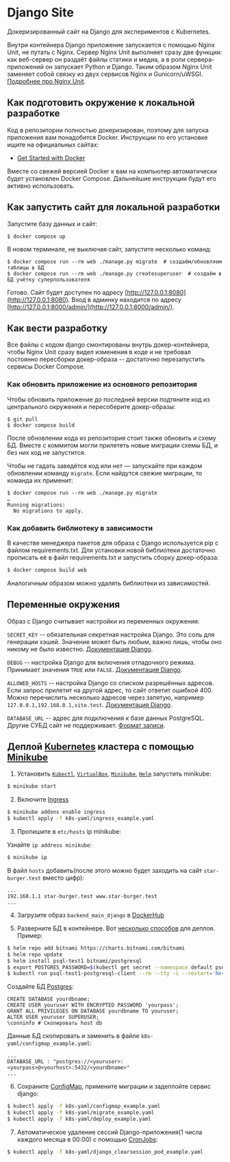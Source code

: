 # Django Site

Докеризированный сайт на Django для экспериментов с Kubernetes.

Внутри контейнера Django приложение запускается с помощью Nginx Unit, не путать с Nginx. Сервер Nginx Unit выполняет
сразу две функции: как веб-сервер он раздаёт файлы статики и медиа, а в роли сервера-приложений он запускает Python и
Django. Таким образом Nginx Unit заменяет собой связку из двух сервисов Nginx и
Gunicorn/uWSGI. [Подробнее про Nginx Unit](https://unit.nginx.org/).

## Как подготовить окружение к локальной разработке

Код в репозитории полностью докеризирован, поэтому для запуска приложения вам понадобится Docker. Инструкции по его
установке ищите на официальных сайтах:

- [Get Started with Docker](https://www.docker.com/get-started/)

Вместе со свежей версией Docker к вам на компьютер автоматически будет установлен Docker Compose. Дальнейшие инструкции
будут его активно использовать.

## Как запустить сайт для локальной разработки

Запустите базу данных и сайт:

```shell
$ docker compose up
```

В новом терминале, не выключая сайт, запустите несколько команд:

```shell
$ docker compose run --rm web ./manage.py migrate  # создаём/обновляем таблицы в БД
$ docker compose run --rm web ./manage.py createsuperuser  # создаём в БД учётку суперпользователя
```

Готово. Сайт будет доступен по адресу [http://127.0.0.1:8080](http://127.0.0.1:8080). Вход в админку находится по
адресу [http://127.0.0.1:8000/admin/](http://127.0.0.1:8000/admin/).

## Как вести разработку

Все файлы с кодом django смонтированы внутрь докер-контейнера, чтобы Nginx Unit сразу видел изменения в коде и не
требовал постоянно пересборки докер-образа -- достаточно перезапустить сервисы Docker Compose.

### Как обновить приложение из основного репозитория

Чтобы обновить приложение до последней версии подтяните код из центрального окружения и пересоберите докер-образы:

``` shell
$ git pull
$ docker compose build
```

После обновлении кода из репозитория стоит также обновить и схему БД. Вместе с коммитом могли прилететь новые миграции
схемы БД, и без них код не запустится.

Чтобы не гадать заведётся код или нет — запускайте при каждом обновлении команду `migrate`. Если найдутся свежие
миграции, то команда их применит:

```shell
$ docker compose run --rm web ./manage.py migrate
…
Running migrations:
  No migrations to apply.
```

### Как добавить библиотеку в зависимости

В качестве менеджера пакетов для образа с Django используется pip с файлом requirements.txt. Для установки новой
библиотеки достаточно прописать её в файл requirements.txt и запустить сборку докер-образа:

```sh
$ docker compose build web
```

Аналогичным образом можно удалять библиотеки из зависимостей.

## Переменные окружения

Образ с Django считывает настройки из переменных окружения:

`SECRET_KEY` -- обязательная секретная настройка Django. Это соль для генерации хэшей. Значение может быть любым, важно
лишь, чтобы оно никому не было
известно. [Документация Django](https://docs.djangoproject.com/en/3.2/ref/settings/#secret-key).

`DEBUG` -- настройка Django для включения отладочного режима. Принимает значения `TRUE`
или `FALSE`. [Документация Django](https://docs.djangoproject.com/en/3.2/ref/settings/#std:setting-DEBUG).

`ALLOWED_HOSTS` -- настройка Django со списком разрешённых адресов. Если запрос прилетит на другой адрес, то сайт
ответит ошибкой 400. Можно перечислить несколько адресов через запятую,
например `127.0.0.1,192.168.0.1,site.test`. [Документация Django](https://docs.djangoproject.com/en/3.2/ref/settings/#allowed-hosts).

`DATABASE_URL` -- адрес для подключения к базе данных PostgreSQL. Другие СУБД сайт не
поддерживает. [Формат записи](https://github.com/jacobian/dj-database-url#url-schema).

## Деплой [Kubernetes](https://kubernetes.io/) кластера с помощью [Minikube](https://minikube.sigs.k8s.io/docs/)

1) Установить [`Kubectl`](https://kubernetes.io/ru/docs/tasks/tools/install-kubectl/), [`VirtualBox`](https://www.virtualbox.org/), [`Minikube`](https://kubernetes.io/ru/docs/tasks/tools/install-minikube/), [`Helm`](https://helm.sh/) запустить minikube:

```sh
$ minikube start
```

2) Включите [Ingress](https://habr.com/ru/companies/slurm/articles/358824/)

```sh
$ minikube addons enable ingress
$ kubectl apply -f k8s-yaml/ingress_example.yaml
```

3) Пропишите в `etc/hosts` ip minikube:

Узнайте `ip address minikube`:

```sh
$ minikube ip
```
В файл `hosts` добавить(после этого можно будет заходить на сайт `star-burger.test` вместо цифр):
```
...
192.168.1.1 star-burger.test www.star-burger.test
...
```

4) Загрузите образ `backend_main_django` в [DockerHub](https://hub.docker.com/)

5) Разверните БД в контейнере. Вот [несколько способов](https://yeah366.com/2023/01/How-to-deploy-PostgreSQL-in-Kubernetes/#45_kubectl__PostgreSQL_557) для деплоя. Пример:

```sh
$ helm repo add bitnami https://charts.bitnami.com/bitnami
$ helm repo update
$ helm install psql-test1 bitnami/postgresql
$ export POSTGRES_PASSWORD=$(kubectl get secret --namespace default psql-test1-postgresql -o jsonpath="{.data.postgres-password}" | base64 -d)
$ kubectl run psql-test1-postgresql-client --rm --tty -i --restart='Never' --namespace default --image docker.io/bitnami/postgresql:15.1.0-debian-11-r19 --env="PGPASSWORD=$POSTGRES_PASSWORD" --command -- psql --host psql-test1-postgresql -U postgres -d postgres -p 5432
```

Создайте БД [Postgres](https://www.postgresql.org/):
```
CREATE DATABASE yourdbname;
CREATE USER youruser WITH ENCRYPTED PASSWORD 'yourpass';
GRANT ALL PRIVILEGES ON DATABASE yourdbname TO youruser;
ALTER USER youruser SUPERUSER;
\conninfo # Скопировать host db
```
Данные БД скопировать и заменить в файле `k8s-yaml/configmap_example.yaml`:
```
...
DATABASE_URL : "postgres://<youruser>:<yourpass>@<yourhost>:5432/<yourdbname>"
...
```

6) Сохраните [ConfigMap](https://kubernetes.io/docs/concepts/configuration/configmap/), примените миграции и задеплойте сервис django:

```sh
$ kubectl apply -f k8s-yaml/configmap_example.yaml
$ kubectl apply -f k8s-yaml/migrate_example.yaml
$ kubectl apply -f k8s-yaml/deploy_example.yaml
```

7) Автоматическое удаление сессий Django-приложения(1 числа каждого месяца в 00:00) c помощью [CronJobs](https://tproger.ru/translations/guide-to-cron-jobs):

```sh
$ kubectl apply -f k8s-yaml/django_clearsession_pod_example.yaml
```


